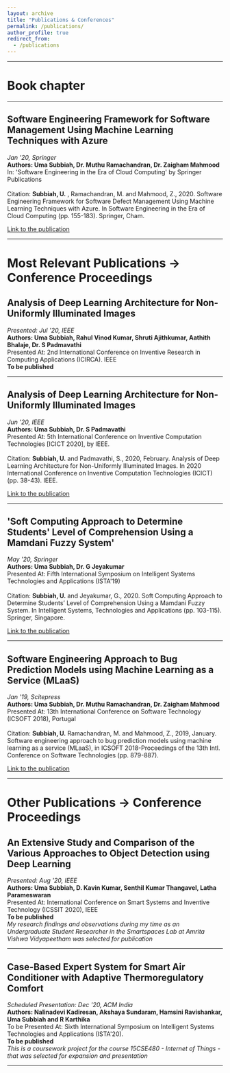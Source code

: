 ```yaml
---
layout: archive
title: "Publications & Conferences"
permalink: /publications/
author_profile: true
redirect_from:
  - /publications
---
```

<hr>

# Book chapter
<hr>

## Software Engineering Framework for Software Management Using Machine Learning Techniques with Azure
  _Jan '20, Springer_
  <br>
 **Authors: Uma Subbiah, Dr. Muthu Ramachandran, Dr. Zaigham Mahmood**
 <br>
 In: 'Software Engineering in the Era of Cloud Computing' by Springer Publications
 <br>
 <br>
Citation: **Subbiah, U.** , Ramachandran, M. and Mahmood, Z., 2020. Software Engineering Framework for Software Defect Management Using Machine Learning Techniques with Azure. In Software Engineering in the Era of Cloud Computing (pp. 155-183). Springer, Cham.

[Link to the publication](https://www.springer.com/gp/book/9783030336233)

<hr>

# Most Relevant Publications -> Conference Proceedings

## Analysis of Deep Learning Architecture for Non- Uniformly Illuminated Images
_Presented: Jul '20, IEEE_
<br>
**Authors: Uma Subbiah, Rahul Vinod Kumar, Shruti Ajithkumar, Aathith Bhalaje, Dr. S Padmavathi**
<br>
Presented At: 2nd International Conference on Inventive Research in Computing Applications (ICIRCA). IEEE
<br>
**To be published**

<hr>

## Analysis of Deep Learning Architecture for Non- Uniformly Illuminated Images
_Jun '20, IEEE_
<br>
**Authors: Uma Subbiah, Dr. S Padmavathi**
<br>
Presented At: 5th International Conference on Inventive Computation Technologies [ICICT 2020], by IEEE.
<br>
<br>
Citation: **Subbiah, U.** and Padmavathi, S., 2020, February. Analysis of Deep Learning Architecture for Non-Uniformly Illuminated Images. In 2020 International Conference on Inventive Computation Technologies (ICICT) (pp. 38-43). IEEE.

[Link to the publication](https://ieeexplore.ieee.org/abstract/document/9112434)

<hr>

## 'Soft Computing Approach to Determine Students' Level of Comprehension Using a Mamdani Fuzzy System'
_May '20, Springer_
<br>
**Authors: Uma Subbiah, Dr. G Jeyakumar**
<br>
Presented At: Fifth International Symposium on Intelligent Systems Technologies and Applications (ISTA'19)
<br>
<br>
Citation: **Subbiah, U.** and Jeyakumar, G., 2020. Soft Computing Approach to Determine Students’ Level of Comprehension Using a Mamdani Fuzzy System. In Intelligent Systems, Technologies and Applications (pp. 103-115). Springer, Singapore.

[Link to the publication](https://link.springer.com/chapter/10.1007/978-981-15-3914-5_9)

<hr>

## Software Engineering Approach to Bug Prediction Models using Machine Learning as a Service (MLaaS)
_Jan '19, Scitepress_
<br>
**Authors: Uma Subbiah, Dr. Muthu Ramachandran, Dr. Zaigham Mahmood**
<br>
Presented At: 13th International Conference on Software Technology (ICSOFT 2018), Portugal
<br>
<br>
Citation: **Subbiah, U.** Ramachandran, M. and Mahmood, Z., 2019, January. Software engineering approach to bug prediction models using machine learning as a service (MLaaS), in ICSOFT 2018-Proceedings of the 13th Intl. Conference on Software Technologies (pp. 879-887).

[Link to the publication](https://www.scitepress.org/Papers/2018/69263/index.html)

<hr>


# Other Publications -> Conference Proceedings

## An Extensive Study and Comparison of the Various Approaches to Object Detection using Deep Learning
_Presented: Aug '20, IEEE_
<br>
**Authors: Uma Subbiah, D. Kavin Kumar, Senthil Kumar Thangavel, Latha Parameswaran**
<br>
Presented At: International Conference on Smart Systems and Inventive Technology (ICSSIT 2020), IEEE
<br>
**To be published**
<br>
*My research findings and observations during my time as an Undergraduate Student Researcher in the Smartspaces Lab at Amrita Vishwa Vidyapeetham was selected for publication*

<hr>

## Case-Based Expert System for Smart Air Conditioner with Adaptive Thermoregulatory Comfort     
_Scheduled Presentation: Dec '20, ACM India_
<br>
**Authors: Nalinadevi Kadiresan, Akshaya Sundaram, Hamsini Ravishankar, Uma Subbiah and R Karthika**
<br>
To be Presented At: Sixth International Symposium on Intelligent Systems Technologies and Applications (ISTA'20).
<br>
**To be published**
<br>
*This is a coursework project for the course 15CSE480 - Internet of Things - that was selected for expansion and presentation*

<hr>
